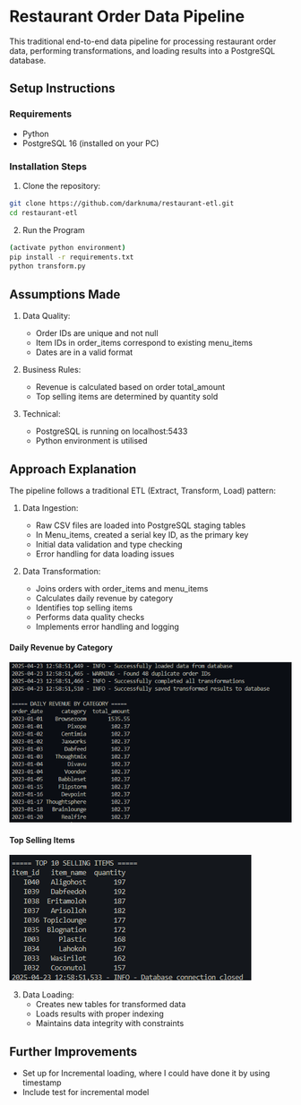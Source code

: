 # Restaurant Order Data Pipeline

This traditional end-to-end data pipeline for processing restaurant order data, performing transformations, and loading results into a PostgreSQL database.

## Setup Instructions

### Requirements

- Python
- PostgreSQL 16 (installed on your PC)

### Installation Steps

1. Clone the repository:

```bash
git clone https://github.com/darknuma/restaurant-etl.git
cd restaurant-etl
```

2. Run the Program

```bash
(activate python environment)
pip install -r requirements.txt
python transform.py
```

## Assumptions Made

1. Data Quality:
   - Order IDs are unique and not null
   - Item IDs in order_items correspond to existing menu_items
   - Dates are in a valid format

2. Business Rules:
   - Revenue is calculated based on order total_amount
   - Top selling items are determined by quantity sold

3. Technical:
   - PostgreSQL is running on localhost:5433
   - Python environment is utilised

## Approach Explanation

The pipeline follows a traditional ETL (Extract, Transform, Load) pattern:

1. Data Ingestion:
   - Raw CSV files are loaded into PostgreSQL staging tables
   - In Menu_items, created a serial key ID, as the primary key
   - Initial data validation and type checking
   - Error handling for data loading issues

2. Data Transformation:
   - Joins orders with order_items and menu_items
   - Calculates daily revenue by category
   - Identifies top selling items
   - Performs data quality checks
   - Implements error handling and logging

#### Daily Revenue by Category

![Daily Revenue by Category](assets/daily%20revenue%20by%20category.png)

#### Top Selling Items

![Top Selling Items](assets/top%20selling.png)

3. Data Loading:
   - Creates new tables for transformed data
   - Loads results with proper indexing
   - Maintains data integrity with constraints

## Further Improvements

- Set up for Incremental loading, where I could have done it by using timestamp
- Include test for incremental model 